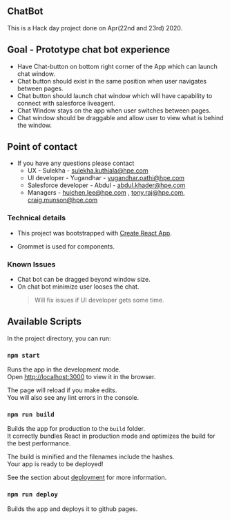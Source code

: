 ## ChatBot

This is a Hack day project done on Apr(22nd and 23rd) 2020.

## Goal - Prototype chat bot experience

- Have Chat-button on bottom right corner of the App which can launch chat window.
- Chat button should exist in the same position when user navigates between pages.
- Chat button should launch chat window which will have capability to connect with salesforce liveagent.
- Chat Window stays on the app when user switches between pages.
- Chat window should be draggable and allow user to view what is behind the window.

## Point of contact

- If you have any questions please contact
  - UX - Sulekha - sulekha.kuthiala@hpe.com
  - UI developer - Yugandhar - yugandhar.pathi@hpe.com
  - Salesforce developer - Abdul - abdul.khader@hpe.com
  - Managers - huichen.lee@hpe.com , tony.raj@hpe.com, craig.munson@hpe.com

### Technical details

- This project was bootstrapped with [Create React App](https://github.com/facebook/create-react-app).

- Grommet is used for components.

### Known Issues

- Chat bot can be dragged beyond window size.
- On chat bot minimize user looses the chat.
  > Will fix issues if UI developer gets some time.

## Available Scripts

In the project directory, you can run:

### `npm start`

Runs the app in the development mode.<br />
Open [http://localhost:3000](http://localhost:3000) to view it in the browser.

The page will reload if you make edits.<br />
You will also see any lint errors in the console.

### `npm run build`

Builds the app for production to the `build` folder.<br />
It correctly bundles React in production mode and optimizes the build for the best performance.

The build is minified and the filenames include the hashes.<br />
Your app is ready to be deployed!

See the section about [deployment](https://facebook.github.io/create-react-app/docs/deployment) for more information.

### `npm run deploy`

Builds the app and deploys it to github pages.
